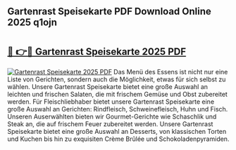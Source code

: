 ## Gartenrast Speisekarte PDF Download Online 2025 q1ojn

# <h2><a href="http://gc99etf.nevu.top/?p=Gartenrast+Speisekarte">🔗 👉🔴 Gartenrast Speisekarte 2025 PDF</a></h2>

[![Gartenrast Speisekarte 2025 PDF](https://i.imgur.com/dBaPXMq.png)](http://gc99etf.nevu.top/?p=Gartenrast+Speisekarte)
Das Menü des Essens ist nicht nur eine Liste von Gerichten, sondern auch die Möglichkeit, etwas für sich selbst zu wählen. Unsere Gartenrast Speisekarte bietet eine große Auswahl an leichten und frischen Salaten, die mit frischem Gemüse und Obst zubereitet werden. Für Fleischliebhaber bietet unsere Gartenrast Speisekarte eine große Auswahl an Gerichten: Rindfleisch, Schweinefleisch, Huhn und Fisch. Unseren Auserwählten bieten wir Gourmet-Gerichte wie Schaschlik und Steak an, die auf frischem Feuer zubereitet werden. Unsere Gartenrast Speisekarte bietet eine große Auswahl an Desserts, von klassischen Torten und Kuchen bis hin zu exquisiten Crème Brûlée und Schokoladenpyramiden.
